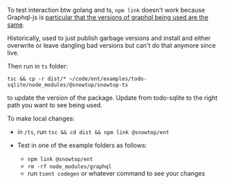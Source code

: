 To test interaction btw golang and ts, `npm link` doesn't work because Graphql-js is [particular that the versions of graphql being used are the same](https://github.com/graphql/graphql-js/issues/1091).

Historically, used to just publish garbage versions and install and either overwrite or leave dangling bad versions but can't do that anymore since live.

Then run in `ts` folder:

```shell
tsc && cp -r dist/* ~/code/ent/examples/todo-sqlite/node_modules/@snowtop/snowtop-ts
```

to update the version of the package. Update from todo-sqlite to the right path you want to see being used.

To make local changes:

* in `/ts`, run `tsc && cd dist && npm link @snowtop/ent`
* Test in one of the example folders as follows:

  * `npm link @snowtop/ent`
  * `rm -rf node_modules/graphql`
  * run `tsent codegen` or whatever command to see your changes
